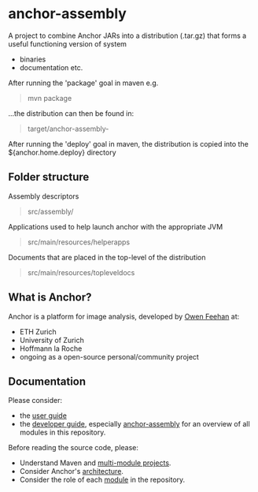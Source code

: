 # anchor-assembly

A project to combine Anchor JARs into a distribution (.tar.gz) that
forms a useful functioning version of system
- binaries
- documentation
etc.

After running the 'package' goal in maven e.g.
> mvn package

...the distribution can then be found in:
> target/anchor-assembly-<version-bin>

After running the 'deploy' goal in maven, the distribution is copied into the ${anchor.home.deploy} directory

## Folder structure

Assembly descriptors
> src/assembly/

Applications used to help launch anchor with the appropriate JVM
> src/main/resources/helperapps

Documents that are placed in the top-level of the distribution
> src/main/resources/topleveldocs

## What is Anchor?

Anchor is a platform for image analysis, developed by [Owen Feehan](http://www.owenfeehan.com) at:

* ETH Zurich
* University of Zurich
* Hoffmann la Roche
* ongoing as a open-source personal/community project

## Documentation

Please consider:

* the [user guide](https://www.anchoranalysis.org/user_guide.html)
* the [developer guide](https://www.anchoranalysis.org/developer_guide.html), especially [anchor-assembly](https://www.anchoranalysis.org/developer_guide_repositories_anchor_assembly.html) for an overview of all modules in this repository.

Before reading the source code, please:

* Understand Maven and [multi-module projects](https://www.anchoranalysis.org/developer_guide_environment_maven.html).
* Consider Anchor's [architecture](https://www.anchoranalysis.org/developer_guide_architecture_overview.html).
* Consider the role of each [module](https://www.anchoranalysis.org/developer_guide_repositories_anchor.html) in the repository.
